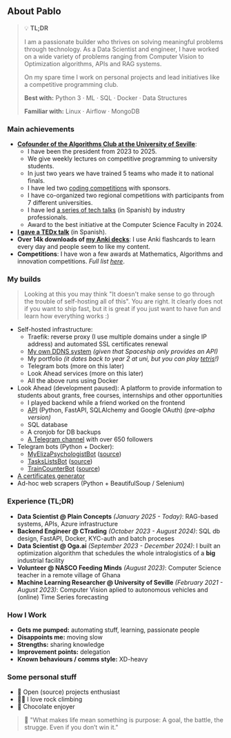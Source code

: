 

## About Pablo

> 💡 **TL;DR**
>
> I am a passionate builder who thrives on solving meaningful problems through technology. As a Data Scientist and engineer, I have worked on a wide variety of problems ranging from Computer Vision to Optimization algorithms, APIs and RAG systems.
>
> On my spare time I work on personal projects and lead initiatives like a competitive programming club.
>
> **Best with:** Python 3 · ML · SQL · Docker · Data Structures
>
> **Familiar with:** Linux · Airflow · MongoDB


### Main achievements

  - [**Cofounder of the Algorithms Club at the University of Seville**](https://clubalgoritmiaus.es/):
      - I have been the president from 2023 to 2025.
      - We give weekly lectures on competitive programming to university students.
      - In just two years we have trained 5 teams who made it to national finals.
      -	I have led two [coding competitions](https://clubalgoritmiaus.es/news/2025-02-09-complicaus-3/) with sponsors.
      - I have co-organized two regional competitions with participants from 7 different universities.
      - I have led [a series of tech talks](https://www.youtube.com/playlist?list=PLTaBKr0iDj5GvXLxawYYYmS-Y-2MgrJkK) (in Spanish) by industry professionals.
      - Award to the best initiative at the Computer Science Faculty in 2024.
  - [**I gave a TEDx talk**](https://www.youtube.com/watch?v=7v8GJ3pcFbg) (in Spanish).
  - **Over 14k downloads of [my Anki decks](https://ankiweb.net/shared/by-author/178243733)**: I use Anki flashcards to learn every day and people seem to like my content.
  - **Competitions**: I have won a few awards at Mathematics, Algorithms and innovation competitions. _Full list [here](https://pablodavila.eu/awards.html)_.


### My builds

> Looking at this you may think "It doesn't make sense to go through the trouble of self-hosting all of this".
> You are right. It clearly does not if you want to ship fast, but it is great if you just want to have fun and learn how everything works :)

  - Self-hosted infrastructure:
      - Traefik: reverse proxy (I use multiple domains under a single IP address) and automated SSL certificates renewal
      - [My own DDNS system](https://github.com/Pablo-Davila/spaceship-ddns) _(given that Spaceship only provides an API)_
      - My portfolio _(it dates back to year 2 at uni, but you can play [tetris](https://pablodavila.eu/games/tetris/)!)_
      - Telegram bots (more on this later)
      - Look Ahead services (more on this later)
      - All the above runs using Docker
  - Look Ahead (development paused): A platform to provide information to students about grants, free courses, internships and other opportunities
      - I played backend while a friend worked on the frontend
      - [API](https://api.pablodavila.eu/docs) (Python, FastAPI, SQLAlchemy and Google OAuth) _(pre-alpha version)_
      - SQL database
      - A cronjob for DB backups
      - [A Telegram channel](https://t.me/lookahead_oportunidades) with over 650 followers
  - Telegram bots (Python + Docker):
      - [MyElizaPsychologistBot](https://t.me/MyElizaPsychologistBot) ([source](https://github.com/Pablo-Davila/MyElizaPsychologistBot))
      - [TasksListsBot](https://t.me/TasksListsBot) ([source](https://github.com/Pablo-Davila/TasksListsBot))
      - [TrainCounterBot](https://t.me/TrainCounterBot) ([source](https://github.com/Pablo-Davila/TrainCounterBot))
  - [A certificates generator](https://pablodavila.eu/project.html?name=certificatesGenerator)
  - Ad-hoc web scrapers (Python + BeautifulSoup / Selenium)


### Experience (TL;DR)

  - **Data Scientist @ Plain Concepts** _(January 2025 - Today)_: RAG-based systems, APIs, Azure infrastructure
  - **Backend Engineer @ CTrading** _(October 2023 - August 2024)_: SQL db design, FastAPI, Docker, KYC-auth and batch proceses
  - **Data Scientist @ Oga.ai** _(September 2023 - December 2024)_: I built an optimization algorithm that schedules the whole intralogistics of a **big** industrial facility
  - **Volunteer @ NASCO Feeding Minds** _(August 2023)_: Computer Science teacher in a remote village of Ghana
  - **Machine Learning Researcher @ University of Seville** _(February 2021 - August 2023)_: Computer Vision aplied to autonomous vehicles and (online) Time Series forecasting


### How I Work

  - **Gets me pumped:** automating stuff, learning, passionate people
  - **Disappoints me:** moving slow
  - **Strengths:** sharing knowledge
  - **Improvement points:** delegation
  - **Known behaviours / comms style:** XD-heavy


### Some personal stuff

  - 🐧 Open (source) projects enthusiast
  - 🧗‍♂️ I love rock climbing
  - 🍫 Chocolate enjoyer

> 🎯 "What makes life mean something is purpose: A goal, the battle, the strugge. Even if you don’t win it."
